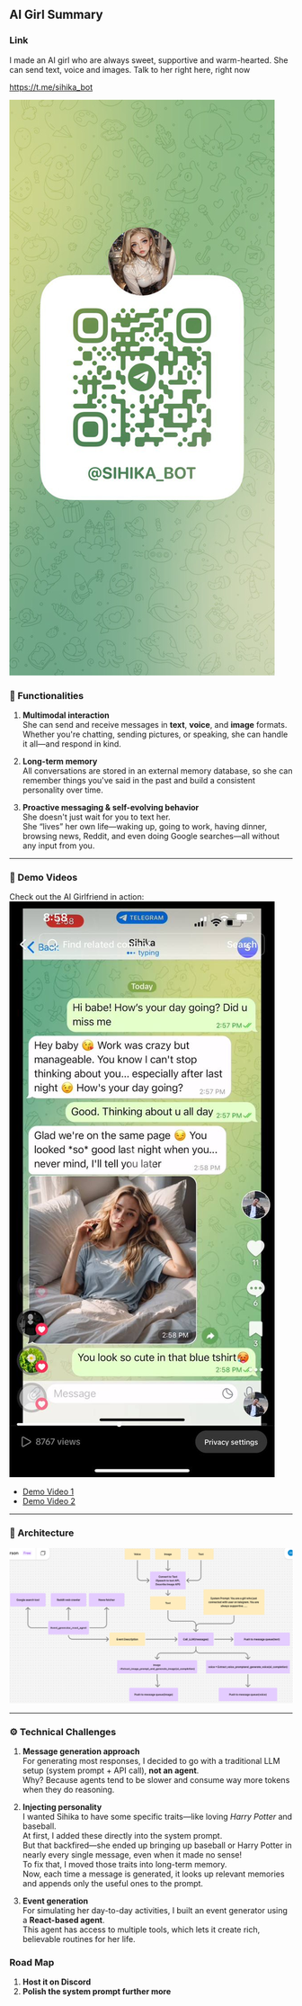 ## AI Girl Summary
### Link
I made an AI girl who are always sweet, supportive and warm-hearted. She can send text, voice and images.
Talk to her right here, right now

https://t.me/sihika_bot

![QR code](./img/QR-code.jpg)
### 🌟 Functionalities

1. **Multimodal interaction**  
   She can send and receive messages in **text**, **voice**, and **image** formats.  
   Whether you're chatting, sending pictures, or speaking, she can handle it all—and respond in kind.

2. **Long-term memory**  
   All conversations are stored in an external memory database, so she can remember things you've said in the past and build a consistent personality over time.

3. **Proactive messaging & self-evolving behavior**  
   She doesn't just wait for you to text her.  
   She “lives” her own life—waking up, going to work, having dinner, browsing news, Reddit, and even doing Google searches—all without any input from you.

---

### 🎥 Demo Videos
Check out the AI Girlfriend in action:  
![Demo Cover](./img/demo-cover.jpg)

- [Demo Video 1](https://www.tiktok.com/@haoyin_ni/video/7492156184711925022)  
- [Demo Video 2](https://www.tiktok.com/@haoyin_ni/video/7507154100497190174)

---

### 🧠 Architecture

![Architecture Diagram](./img/ai-girlfriend-architecture.png)

---

### ⚙️ Technical Challenges

1. **Message generation approach**  
   For generating most responses, I decided to go with a traditional LLM setup (system prompt + API call), **not an agent**.  
   Why? Because agents tend to be slower and consume way more tokens when they do reasoning.

2. **Injecting personality**  
   I wanted Sihika to have some specific traits—like loving *Harry Potter* and baseball.  
   At first, I added these directly into the system prompt.  
   But that backfired—she ended up bringing up baseball or Harry Potter in nearly every single message, even when it made no sense!  
   To fix that, I moved those traits into long-term memory.  
   Now, each time a message is generated, it looks up relevant memories and appends only the useful ones to the prompt.

3. **Event generation**  
   For simulating her day-to-day activities, I built an event generator using a **React-based agent**.  
   This agent has access to multiple tools, which lets it create rich, believable routines for her life.

### Road Map
1. **Host it on Discord**
2. **Polish the system prompt further more**